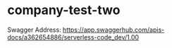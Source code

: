 # company-test-two

Swagger Address: https://app.swaggerhub.com/apis-docs/a362654886/serverless-code_dev/1.00
